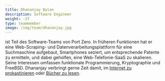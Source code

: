 ```yaml
---
title: Dhananjay Balan
description: Software Engineer
weight: -27
type: teammember
image: /img/team/dhananjay.jpg
---
```


ist Teil des Software-Teams von Port Zero. In früheren Funktionen hat er eine Web-Scraping- und Datenverarbeitungsplattform für eine Suchmaschine aufgebaut, Smartphones seziert, um entsprechende Patente zu ermitteln, und dabei geholfen, eine Web-Telefonie-SaaS zu skalieren.
Seine Interessen umfassen funktionale Programmierung, Kryptographie und FreeBSD.
Dhananjay verbringt gerne Zeit damit, im [Internet zu prokastinieren](https://dbalan.in) oder [Bücher zu lesen](https://www.goodreads.com/user/show/22595856-dhananjay).
